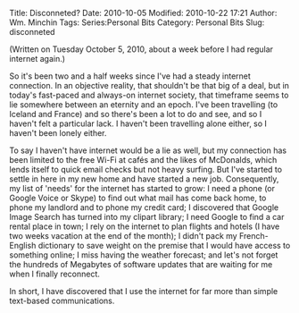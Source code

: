 Title: Disconneted?
Date: 2010-10-05
Modified: 2010-10-22 17:21
Author: Wm. Minchin
Tags: Series:Personal Bits
Category: Personal Bits
Slug: disconneted

(Written on Tuesday October 5, 2010, about a week before I had regular
internet again.)

<!-- PELICAN_BEGIN_SUMMARY -->

So it's been two and a half weeks since I've had a steady internet
connection. In an objective reality, that shouldn't be that big of a
deal, but in today's fast-paced and always-on internet society, that
timeframe seems to lie somewhere between an eternity and an epoch. I've
been travelling (to Iceland and France) and so there's been a lot to do
and see, and so I haven't felt a particular lack. I haven't been
travelling alone either, so I haven't been lonely either.

<!-- read more -->

To say I haven't have internet would be a lie as well, but my connection
has been limited to the free Wi-Fi at cafés and the likes of McDonalds,
which lends itself to quick email checks but not heavy surfing. But I've
started to settle in here in my new home and have started a new job.
Consequently, my list of 'needs' for the internet has started to grow: I
need a phone (or Google Voice or Skype) to find out what mail has come
back home, to phone my landlord and to phone my credit card; I
discovered that Google Image Search has turned into my clipart library;
I need Google to find a car rental place in town; I rely on the internet
to plan flights and hotels (I have two weeks vacation at the end of the
month); I didn't pack my French-English dictionary to save weight on the
premise that I would have access to something online; I miss having the
weather forecast; and let's not forget the hundreds of Megabytes of
software updates that are waiting for me when I finally reconnect.

In short, I have discovered that I use the internet for far more than
simple text-based communications.
